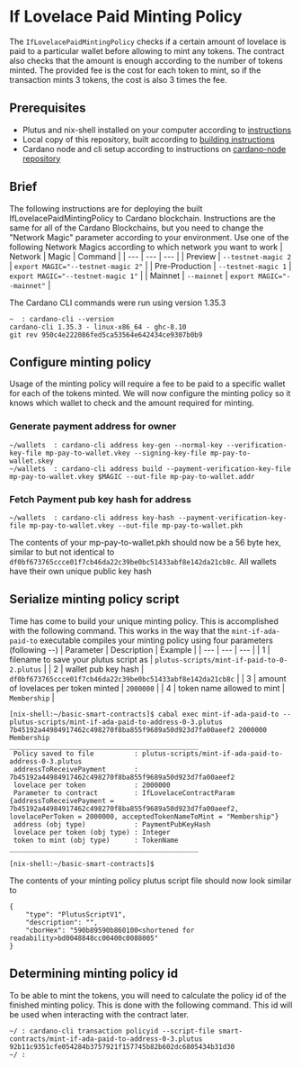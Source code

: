 # If Lovelace Paid Minting Policy
The `IfLovelacePaidMintingPolicy` checks if a certain amount of lovelace is paid to a particular wallet before allowing to mint any tokens. 
The contract also checks that the amount is enough according to the number of tokens minted. The provided fee is the cost for each token to mint, so if the transaction mints 3 tokens, 
the cost is also 3 times the fee.

## Prerequisites
- Plutus and nix-shell installed on your computer according to [instructions](installing-plutus.md)
- Local copy of this repository, built according to [building instructions](building-the-basic-smart-contracts-repo.md)
- Cardano node and cli setup according to instructions on [cardano-node repository](https://github.com/input-output-hk/cardano-node)

## Brief
The following instructions are for deploying the built IfLovelacePaidMintingPolicy to Cardano blockchain.
Instructions are the same for all of the Cardano Blockchains, but you need to change the
"Network Magic" parameter according to your environment.
Use one of the following Network Magics according to which network you want to work
| Network | Magic | Command |
| --- | --- | --- |
| Preview | `--testnet-magic 2` | `export MAGIC="--testnet-magic 2"` |
| Pre-Production | `--testnet-magic 1` | `export MAGIC="--testnet-magic 1"` |
| Mainnet | `--mainnet` | `export MAGIC="--mainnet"` |

The Cardano CLI commands were run using version 1.35.3
```
~  : cardano-cli --version
cardano-cli 1.35.3 - linux-x86_64 - ghc-8.10
git rev 950c4e222086fed5ca53564e642434ce9307b0b9
```

## Configure minting policy
Usage of the minting policy will require a fee to be paid to a specific wallet for each of the tokens minted. We will now configure the minting policy so it knows which wallet to check and the amount required for minting. 

### Generate payment address for owner
```
~/wallets  : cardano-cli address key-gen --normal-key --verification-key-file mp-pay-to-wallet.vkey --signing-key-file mp-pay-to-wallet.skey
~/wallets  : cardano-cli address build --payment-verification-key-file mp-pay-to-wallet.vkey $MAGIC --out-file mp-pay-to-wallet.addr
```

### Fetch Payment pub key hash for address
```
~/wallets  : cardano-cli address key-hash --payment-verification-key-file mp-pay-to-wallet.vkey --out-file mp-pay-to-wallet.pkh
```

The contents of your mp-pay-to-wallet.pkh should now be a 56 byte hex, similar to but not identical to `df0bf673765ccce01f7cb46da22c39be0bc51433abf8e142da21cb8c`. 
All wallets have their own unique public key hash

## Serialize minting policy script
Time has come to build your unique minting policy. This is accomplished with the following command.
This works in the way that the `mint-if-ada-paid-to` executable compiles your minting policy using four parameters (following --)
| Parameter | Description | Example |
| --- | --- | --- |
| 1 | filename to save your plutus script as | `plutus-scripts/mint-if-paid-to-0-2.plutus` |
| 2 | wallet pub key hash | `df0bf673765ccce01f7cb46da22c39be0bc51433abf8e142da21cb8c` | 
| 3 | amount of lovelaces per token minted | `2000000` |
| 4 | token name allowed to mint | `Membership` |
```
[nix-shell:~/basic-smart-contracts]$ cabal exec mint-if-ada-paid-to -- plutus-scripts/mint-if-ada-paid-to-address-0-3.plutus 7b45192a44984917462c498270f8ba855f9689a50d923d7fa00aeef2 2000000 Membership
_______________________________________________
 Policy saved to file          : plutus-scripts/mint-if-ada-paid-to-address-0-3.plutus
 addressToReceivePayment       : 7b45192a44984917462c498270f8ba855f9689a50d923d7fa00aeef2
 lovelace per token            : 2000000
 Parameter to contract         : IfLovelaceContractParam {addressToReceivePayment = 7b45192a44984917462c498270f8ba855f9689a50d923d7fa00aeef2, lovelacePerToken = 2000000, acceptedTokenNameToMint = "Membership"}
 address (obj type)            : PaymentPubKeyHash
 lovelace per token (obj type) : Integer
 token to mint (obj type)      : TokenName
_______________________________________________

[nix-shell:~/basic-smart-contracts]$ 
```
The contents of your minting policy plutus script file should now look similar to
```
{
    "type": "PlutusScriptV1",
    "description": "",
    "cborHex": "590b89590b860100<shortened for readability>bd0048848cc00400c0088005"
}
```

## Determining minting policy id
To be able to mint the tokens, you will need to calculate the policy id of the finished minting policy. This is done with the following command. This id will be used when interacting with the contract later.
```
~/ : cardano-cli transaction policyid --script-file smart-contracts/mint-if-ada-paid-to-address-0-3.plutus
92b11c9351cfe054284b3757921f157745b82b602dc6805434b31d30
~/ : 
```
